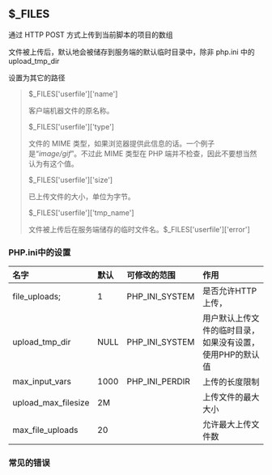 ## $\_FILES

通过 HTTP POST 方式上传到当前脚本的项目的数组

文件被上传后，默认地会被储存到服务端的默认临时目录中，除非 php.ini 中的 upload\_tmp\_dir

设置为其它的路径

> $\_FILES\['userfile'\]\['name'\]
>
> 客户端机器文件的原名称。
>
> $\_FILES\['userfile'\]\['type'\]
>
> 文件的 MIME 类型，如果浏览器提供此信息的话。一个例子是“_image/gif_”。不过此 MIME 类型在 PHP 端并不检查，因此不要想当然认为有这个值。
>
> $\_FILES\['userfile'\]\['size'\]
>
> 已上传文件的大小，单位为字节。
>
> $\_FILES\['userfile'\]\['tmp\_name'\]
>
> 文件被上传后在服务端储存的临时文件名。$\_FILES\['userfile'\]\['error'\]

### PHP.ini中的设置

| 名字 | 默认 | 可修改的范围 | 作用 |
| :--- | :--- | :--- | :--- |
| file\_uploads; | 1 | PHP\_INI\_SYSTEM | 是否允许HTTP上传， |
| upload\_tmp\_dir | NULL | PHP\_INI\_SYSTEM | 用户默认上传文件的临时目录，如果没有设置，使用PHP的默认值 |
| max\_input\_vars | 1000 | PHP\_INI\_PERDIR | 上传的长度限制 |
| upload\_max\_filesize | 2M |  | 上传文件的最大大小 |
| max\_file\_uploads | 20 |  | 允许最大上传文件数 |

### 常见的错误



